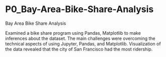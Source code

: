 # P0_Bay-Area-Bike-Share-Analysis

Bay Area Bike Share Analysis

Examined a bike share program using Pandas, Matplotlib to make inferences about the dataset. The main challenges were overcoming the technical aspects of using Jupyter, Pandas, and Matplotlib. Visualization of the data revealed that the city of San Francisco had the most ridership.
